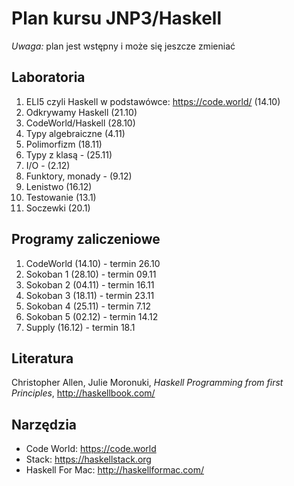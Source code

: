 # Plan kursu JNP3/Haskell

*Uwaga:* plan jest wstępny i może się jeszcze zmieniać

## Laboratoria

1. ELI5 czyli Haskell w podstawówce: https://code.world/ (14.10)
2. Odkrywamy Haskell (21.10)
3. CodeWorld/Haskell (28.10)
4. Typy algebraiczne (4.11)
5. Polimorfizm (18.11)
6. Typy z klasą - (25.11)
7. I/O - (2.12)
8. Funktory, monady - (9.12)
9. Lenistwo (16.12)
10. Testowanie (13.1)
11. Soczewki (20.1)

## Programy zaliczeniowe

1. CodeWorld (14.10) - termin 26.10
2. Sokoban 1 (28.10) - termin 09.11
3. Sokoban 2 (04.11) - termin 16.11
4. Sokoban 3 (18.11) - termin 23.11
5. Sokoban 4 (25.11) - termin 7.12
6. Sokoban 5 (02.12) - termin 14.12
7. Supply (16.12) - termin 18.1

## Literatura

Christopher Allen, Julie Moronuki, *Haskell Programming from first Principles*, http://haskellbook.com/

## Narzędzia

* Code World: https://code.world
* Stack: https://haskellstack.org
* Haskell For Mac: http://haskellformac.com/
